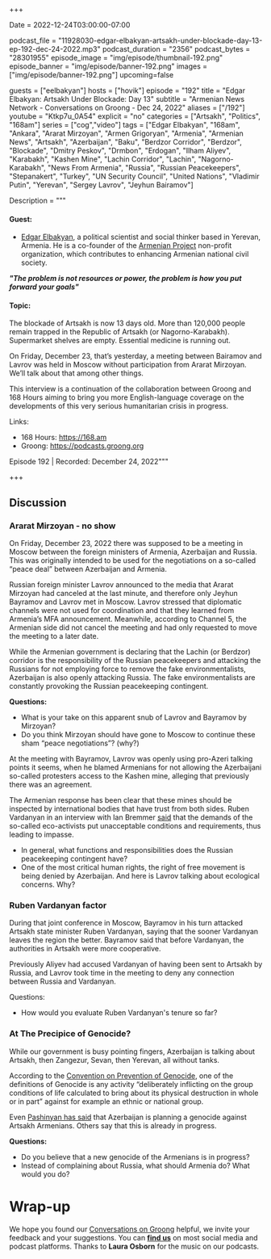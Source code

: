 +++

Date = 2022-12-24T03:00:00-07:00

podcast_file = "11928030-edgar-elbakyan-artsakh-under-blockade-day-13-ep-192-dec-24-2022.mp3"
podcast_duration = "2356"
podcast_bytes = "28301955"
episode_image = "img/episode/thumbnail-192.png"
episode_banner = "img/episode/banner-192.png"
images = ["img/episode/banner-192.png"]
upcoming=false

guests = ["eelbakyan"]
hosts = ["hovik"]
episode = "192"
title = "Edgar Elbakyan: Artsakh Under Blockade: Day 13"
subtitle = "Armenian News Network - Conversations on Groong - Dec 24, 2022"
aliases = ["/192"]
youtube = "Ktkp7u_0A54"
explicit = "no"
categories = ["Artsakh", "Politics", "168am"]
series = ["cog","video"]
tags = ["Edgar Elbakyan", "168am", "Ankara", "Ararat Mirzoyan", "Armen Grigoryan", "Armenia", "Armenian News", "Artsakh", "Azerbaijan", "Baku", "Berdzor Corridor", "Berdzor", "Blockade", "Dmitry Peskov", "Drmbon", "Erdogan", "Ilham Aliyev", "Karabakh", "Kashen Mine", "Lachin Corridor", "Lachin", "Nagorno-Karabakh", "News From Armenia", "Russia", "Russian Peacekeepers", "Stepanakert", "Turkey", "UN Security Council", "United Nations", "Vladimir Putin", "Yerevan", "Sergey Lavrov", "Jeyhun Bairamov"]

Description = """

#### Guest:
* [Edgar Elbakyan](/guest/eelbakyan), a political scientist and social thinker based in Yerevan, Armenia. He is a co-founder of the [Armenian Project](https://armenianproject.com/) non-profit organization, which contributes to enhancing Armenian national civil society.

***"The problem is not resources or power, the problem is how you put forward your goals"***

#### Topic:

The blockade of Artsakh is now 13 days old. More than 120,000 people remain trapped in the Republic of Artsakh (or Nagorno-Karabakh). Supermarket shelves are empty. Essential medicine is running out.

On Friday, December 23, that’s yesterday, a meeting between Bairamov and Lavrov was held in Moscow without participation from Ararat Mirzoyan. We’ll talk about that among other things.

This interview is a continuation of the collaboration between Groong and 168 Hours aiming to bring you more English-language coverage on the developments of this very serious humanitarian crisis in progress.

Links:
  - 168 Hours: https://168.am
  - Groong: https://podcasts.groong.org

Episode 192 | Recorded: December 24, 2022"""

+++



## Discussion


### Ararat Mirzoyan - no show

On Friday, December 23, 2022 there was supposed to be a meeting in Moscow between the foreign ministers of Armenia, Azerbaijan and Russia. This was originally intended to be used for the negotiations on a so-called “peace deal” between Azerbaijan and Armenia.

Russian foreign minister Lavrov announced to the media that Ararat Mirzoyan had canceled at the last minute, and therefore only Jeyhun Bayramov and Lavrov met in Moscow. Lavrov stressed that diplomatic channels were not used for coordination and that they learned from Armenia’s MFA announcement. Meanwhile, according to Channel 5, the Armenian side did not cancel the meeting and had only requested to move the meeting to a later date.

While the Armenian government is declaring that the Lachin (or Berdzor) corridor is the responsibility of the Russian peacekeepers and attacking the Russians for not employing force to remove the fake environmentalists, Azerbaijan is also openly attacking Russia. The fake environmentalists are constantly provoking the Russian peacekeeping contingent. 

**Questions:**



* What is your take on this apparent snub of Lavrov and Bayramov by Mirzoyan?
* Do you think Mirzoyan should have gone to Moscow to continue these sham “peace negotiations”? (why?)

At the meeting with Bayramov, Lavrov was openly using pro-Azeri talking points it seems, when he blamed Armenians for not allowing the Azerbaijani so-called protesters access to the Kashen mine, alleging that previously there was an agreement. 

The Armenian response has been clear that these mines should be inspected by international bodies that have trust from both sides. Ruben Vardanyan in an interview with Ian Bremmer [said](https://www.gzeromedia.com/what-s-happening-now-in-nagorno-karabakh) that the demands of the so-called eco-activists put unacceptable conditions and requirements, thus leading to impasse.



* In general, what functions and responsibilities does the Russian peacekeeping contingent have?
* One of the most critical human rights, the right of free movement is being denied by Azerbaijan. And here is Lavrov talking about ecological concerns. Why?


### Ruben Vardanyan factor

During that joint conference in Moscow, Bayramov in his turn attacked Artsakh state minister Ruben Vardanyan, saying that the sooner Vardanyan leaves the region the better. Bayramov said that before Vardanyan, the authorities in Artsakh were more cooperative.

Previously Aliyev had accused Vardanyan of having been sent to Artsakh by Russia, and Lavrov took time in the meeting to deny any connection between Russia and Vardanyan.

Questions:



* How would you evaluate Ruben Vardanyan's tenure so far?


### At The Precipice of Genocide?

While our government is busy pointing fingers, Azerbaijan is talking about Artsakh, then Zangezur, Sevan, then Yerevan, all without tanks.

According to the [Convention on Prevention of Genocide](https://www.un.org/en/genocideprevention/documents/atrocity-crimes/Doc.1_Convention%20on%20the%20Prevention%20and%20Punishment%20of%20the%20Crime%20of%20Genocide.pdf), one of the definitions of Genocide is any activity “deliberately inflicting on the group conditions of life calculated to bring about its physical destruction in whole or in part” against for example an ethnic or national group.

Even [Pashinyan has said](https://armenpress.am/eng/news/1099713.html) that Azerbaijan is planning a genocide against Artsakh Armenians. Others say that this is already in progress.

**Questions:**

* Do you believe that a new genocide of the Armenians is in progress?
* Instead of complaining about Russia, what should Armenia do? What would you do?

# Wrap-up

We hope you found our [Conversations on Groong](/series/cog/) helpful, we invite your feedback and your suggestions. You can [**find us**](https://linktr.ee/groong) on most social media and podcast platforms. Thanks to **Laura Osborn** for the music on our podcasts.
